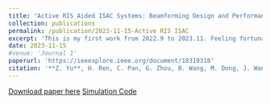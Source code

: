 ```yaml
---
title: "Active RIS Aided ISAC Systems: Beamforming Design and Performance Analysis"
collection: publications
permalink: /publication/2023-11-15-Active RIS ISAC
excerpt: 'This is my first work from 2022.9 to 2023.11. Feeling fortunate to be accepted by IEEE TCOM. Hopefully, you find it intriguing to some extent!'
date: 2023-11-15
#venue: 'Journal 1'
paperurl: 'https://ieeexplore.ieee.org/document/10319318'
citation: '**Z. Yu**, H. Ren, C. Pan, G. Zhou, B. Wang, M. Dong, J. Wang "Active RIS Aided ISAC Systems: Beamforming Design and Performance Analysis," in IEEE Transactions on Communications, vol. 72, no. 3, pp. 1578-1595, March 2024, doi: 10.1109/TCOMM.2023.3332856.'
---
```


[Download paper here](http://academicpages.github.io/files/Active_RIS-Aided_ISAC_Systems_Beamforming_Design_and_Performance_Analysis.pdf)
[Simulation Code](https://github.com/Ryan-yzy/Active-RIS-ISAC)
